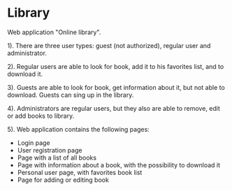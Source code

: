 # Library

Web application "Online library".

1). There are three user types: guest (not authorized), regular user and administrator.

2). Regular users are able to look for book, add it to his favorites list, and to download it.

3). Guests are able to look for book, get information about it, but not able to download. Guests can sing up in the library.

4). Administrators are regular users, but they also are able to remove, edit or add books to library.

5). Web application contains the following pages:
- Login page
- User registration page
- Page with a list of all books
- Page with information about a book, with the possibility to download it
- Personal user page, with favorites book list
- Page for adding or editing book

